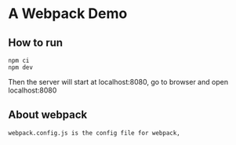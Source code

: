 # A Webpack Demo

## How to run

```
npm ci
npm dev
```

Then the server will start at localhost:8080, go to browser and open localhost:8080

## About webpack

```
webpack.config.js is the config file for webpack,
```
